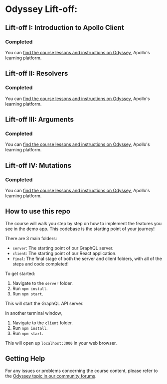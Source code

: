 # Odyssey Lift-off:
## Lift-off I: Introduction to Apollo Client
### Completed 
You can [find the course lessons and instructions on Odyssey](https://odyssey.apollographql.com/lift-off-part1), Apollo's learning platform.

## Lift-off II: Resolvers
### Completed
You can [find the course lessons and instructions on Odyssey](https://odyssey.apollographql.com/lift-off-part2), Apollo's learning platform.

## Lift-off III: Arguments
### Completed
You can [find the course lessons and instructions on Odyssey](https://odyssey.apollographql.com/lift-off-part3), Apollo's learning platform.

## Lift-off IV: Mutations
### Completed
You can [find the course lessons and instructions on Odyssey](https://odyssey.apollographql.com/lift-off-part4), Apollo's learning platform.

## How to use this repo

The course will walk you step by step on how to implement the features you see in the demo app. This codebase is the starting point of your journey!

There are 3 main folders:

- `server`: The starting point of our GraphQL server.
- `client`: The starting point of our React application.
- `final`: The final stage of both the server and client folders, with all of the steps and code completed!

To get started:

1. Navigate to the `server` folder.
1. Run `npm install`.
1. Run `npm start`.

This will start the GraphQL API server.

In another terminal window,

1. Navigate to the `client` folder.
1. Run `npm install`.
1. Run `npm start`.

This will open up `localhost:3000` in your web browser.

## Getting Help

For any issues or problems concerning the course content, please refer to the [Odyssey topic in our community forums](https://community.apollographql.com/tags/c/help/6/odyssey).
